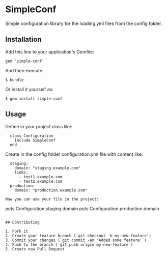 # SimpleConf

Simple configuration library for the loading yml files from the config folder.

## Installation

Add this line to your application's Gemfile:

    gem 'simple-conf'

And then execute:

    $ bundle

Or install it yourself as:

    $ gem install simple-conf

## Usage

Define in your project class like:

```
  class Configuration
    include SimpleConf
  end
```

Create in the config folder configuration.yml file with content like:

```
  staging:
    domain: "staging.example.com"
    links:
      - test1.example.com
      - test2.example.com
  production:
    domain: "production.example.com"

Now you can use your file in the project:

```
  puts Configuration.staging.domain
  puts Configuration.production.domain
```

## Contributing

1. Fork it
2. Create your feature branch (`git checkout -b my-new-feature`)
3. Commit your changes (`git commit -am 'Added some feature'`)
4. Push to the branch (`git push origin my-new-feature`)
5. Create new Pull Request
